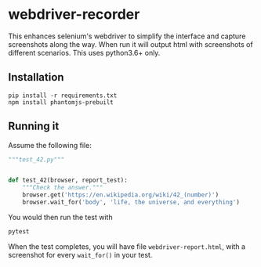 # webdriver-recorder
This enhances selenium's webdriver to simplify the interface and capture
screenshots along the way. When run it will output html with screenshots
of different scenarios. This uses python3.6+ only.

## Installation
```
pip install -r requirements.txt
npm install phantomjs-prebuilt
```

## Running it
Assume the following file:

```python
"""test_42.py"""


def test_42(browser, report_test):
    """Check the answer."""
    browser.get('https://en.wikipedia.org/wiki/42_(number)')
    browser.wait_for('body', 'life, the universe, and everything')
```

You would then run the test with
```bash
pytest
```
When the test completes, you will have file `webdriver-report.html`, with a
screenshot for every `wait_for()` in your test.
